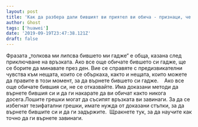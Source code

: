 ```yaml
---
layout: post
title: 'Как да разбера дали бившият ви приятел ви обича - признаци, че е луд за вас'
author: Ghost
tags: ['huawei']
date: '2019-09-19T23:47:38.121Z'
draft: false
---
```


Фразата „толкова ми липсва бившето ми гадже“ е обща, казана след приключване на връзката. Ако все още обичате бившето си гадже, ще се борите да минавате през ден. Вие се справяте с предизвикателни чувства към нещата, които се объркаха, както и нещата, които можете да правите в този момент, за да върнете бившето си гадже.    Ако все още обичате бившия си, не се отказвайте. Има доказани методи да върнете бившия си и да ги накарате да ви обичат както никога досега.Лошите грешки могат да съсипят връзката ви завинаги. За да се избегнат тезифатални грешки, имате нужда от доказани стъпки, за да върнете бившите си и да ги задържите.  Щракнете тук, за да научите как точно да ги върнете завинаги.
